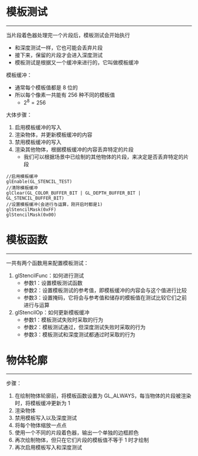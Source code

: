 # 模板测试
---

当片段着色器处理完一个片段后，模板测试会开始执行
- 和深度测试一样，它也可能会丢弃片段
- 接下来，保留的片段才会进入深度测试
- 模板测试是根据又一个缓冲来进行的，它叫做模板缓冲

模板缓冲：
- 通常每个模板值都是 8 位的
- 所以每个像素一共能有 256 种不同的模板值
	- $2^8 = 256$

大体步骤：
1. 启用模板缓冲的写入
2. 渲染物体，并更新模板缓冲的内容
3. 禁用模板缓冲的写入
4. 渲染其他物体，根据模板缓冲的内容丢弃特定的片段
	- 我们可以根据场景中已绘制的其他物体的片段，来决定是否丢弃特定的片段

```
//启用模板缓冲
glEnable(GL_STENCIL_TEST)
//清除模板缓冲
glClear(GL_COLOR_BUFFER_BIT | GL_DEPTH_BUFFER_BIT | GL_STENCIL_BUFFER_BIT)
//设置模板缓冲(会进行与运算，刚开启时都是1)
glStencilMask(0xFF)
glStencilMask(0x00)
```

# 模板函数
---

一共有两个函数用来配置模板测试：
1. glStencilFunc：如何进行测试
	- 参数1：设置模板测试函数
	- 参数2：设置模板测试的参考值，即模板缓冲的内容会与这个值进行比较
	- 参数3：设置掩码，它将会与参考值和储存的模板值在测试比较它们之前进行与运算
2. glStencilOp：如何更新模板缓冲
	- 参数1：模板测试失败时采取的行为
	- 参数2：模板测试通过，但深度测试失败时采取的行为
	- 参数3：模板测试和深度测试都通过时采取的行为

# 物体轮廓
---

步骤：
1. 在绘制物体轮廓前，将模板函数设置为 GL_ALWAYS，每当物体的片段被渲染时，将模板缓冲更新为 1
2. 渲染物体
3. 禁用模板写入以及深度测试
4. 将每个物体缩放一点点
5. 使用一个不同的片段着色器，输出一个单独的边框颜色
6. 再次绘制物体，但只在它们片段的模板值不等于 1 时才绘制
7. 再次启用模板写入和深度测试